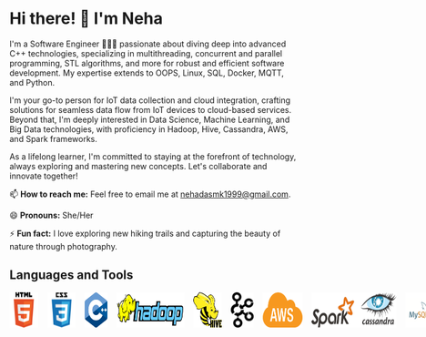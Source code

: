 # Hi there! 👋 I'm Neha

I'm a Software Engineer 👩🏻‍💻 passionate about diving deep into advanced C++ technologies, specializing in multithreading, concurrent and parallel programming, STL algorithms, and more for robust and efficient software development. My expertise extends to OOPS, Linux, SQL, Docker, MQTT, and Python.

I'm your go-to person for IoT data collection and cloud integration, crafting solutions for seamless data flow from IoT devices to cloud-based services. Beyond that, I'm deeply interested in Data Science, Machine Learning, and Big Data technologies, with proficiency in Hadoop, Hive, Cassandra, AWS, and Spark frameworks.

As a lifelong learner, I'm committed to staying at the forefront of technology, always exploring and mastering new concepts. Let's collaborate and innovate together!

📫 **How to reach me:** Feel free to email me at [nehadasmk1999@gmail.com](mailto:nehadasmk1999@gmail.com).

😄 **Pronouns:** She/Her

⚡ **Fun fact:** I love exploring new hiking trails and capturing the beauty of nature through photography.

## Languages and Tools

<div style="display: flex; justify-content: space-between;">
    <img src="https://github.com/Nehadasmk/Nehadasmk/raw/main/html.png" alt="HTML" width="50">&nbsp;&nbsp;&nbsp;&nbsp;
    <img src="https://github.com/Nehadasmk/Nehadasmk/raw/main/css.png" alt="CSS" width="50">&nbsp;&nbsp;&nbsp;&nbsp;
    <img src="https://github.com/Nehadasmk/Nehadasmk/raw/main/c%2B%2B.png" alt="C++" width="40">&nbsp;&nbsp;&nbsp;&nbsp;
    <img src="https://github.com/Nehadasmk/Nehadasmk/raw/main/1280px-Hadoop_logo.svg.png" alt="Hadoop" width="120">&nbsp;&nbsp;&nbsp;&nbsp;
    <img src="https://github.com/Nehadasmk/Nehadasmk/raw/main/hive-clipart.png" alt="Hive" width="50">&nbsp;&nbsp;&nbsp;&nbsp;
    <img src="https://github.com/Nehadasmk/Nehadasmk/raw/main/kafka.png" alt="Kafka" width="40">&nbsp;&nbsp;&nbsp;&nbsp;
    <img src="https://github.com/Nehadasmk/Nehadasmk/blob/main/aws.png" alt="AWS" width="70">&nbsp;&nbsp;&nbsp;&nbsp;
    <img src="https://github.com/Nehadasmk/Nehadasmk/raw/main/sparkcassandra.png" alt="Cassandra" width="150">&nbsp;&nbsp;&nbsp;&nbsp;
    <img src="https://github.com/Nehadasmk/Nehadasmk/raw/main/mysql.png" alt="MySQL" width="50">&nbsp;&nbsp;&nbsp;&nbsp;
    <img src="https://github.com/Nehadasmk/Nehadasmk/raw/main/docker.png" alt="Docker" width="80">&nbsp;&nbsp;&nbsp;&nbsp;
    <img src="https://github.com/Nehadasmk/Nehadasmk/raw/main/git.png" alt="Git" width="50">
</div>

